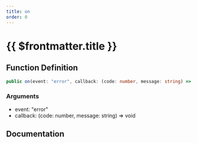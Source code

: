 ```yaml
---
title: on
order: 0
---
```


# {{ $frontmatter.title }}

## Function Definition

```ts
public on(event: "error", callback: (code: number, message: string) => void): void;
```

### Arguments

* event: "error"
* callback: (code: number, message: string) =\> void

## Documentation

<!--@include: ./parts/on.md-->
